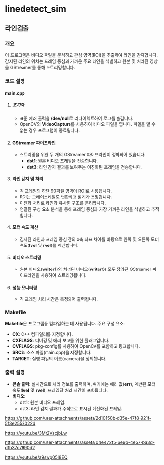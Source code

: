 # linedetect_sim

## 라인검출

### 개요
이 프로그램은 비디오 파일을 분석하고 관심 영역(ROI)을 추출하여 라인을 감지합니다. 감지된 라인의 위치는 프레임 중심과 가까운 주요 라인을 식별하고 원본 및 처리된 영상을 GStreamer를 통해 스트리밍합니다.

### 코드 설명
#### main.cpp
1. ##### 초기화
    * 표준 에러 출력을 **/dev/null**로 리다이렉트하여 로그를 숨깁니다.
    * OpenCV의 **VideoCapture**를 사용하여 비디오 파일을 엽니다. 파일을 열 수 없는 경우 프로그램이 종료됩니다.

2. #### GStreamer 파이프라인
    * 스트리밍을 위한 두 개의 GStreamer 파이프라인이 정의되어 있습니다:
        * **dst1**: 원본 비디오 프레임을 전송합니다.
        * **dst3**: 라인 감지 결과를 보여주는 이진화된 프레임을 전송합니다.

3. #### 라인 감지 및 처리
    * 각 프레임의 하단 90픽셀 영역이 ROI로 사용됩니다.
    * ROI는 그레이스케일로 변환되고 밝기가 조정됩니다.
    * 이진화 처리로 라인과 유사한 구조를 분리합니다.
    * 연결된 구성 요소 분석을 통해 프레임 중심과 가장 가까운 라인을 식별하고 추적합니다.

4. #### 모터 속도 계산
    * 감지된 라인과 프레임 중심 간의 x축 좌표 차이를 바탕으로 왼쪽 및 오른쪽 모터 속도(**lvel** 및 **rvel**)를 계산합니다.

5. #### 비디오 스트리밍
    * 원본 비디오(**writer1**)와 처리된 비디오(**writer3**) 모두 정의된 GStreamer 파이프라인을 사용하여 스트리밍됩니다.

6. #### 성능 모니터링
    * 각 프레임 처리 시간은 측정되어 출력됩니다.

### Makefile
**Makefile**은 프로그램을 컴파일하는 데 사용됩니다. 주요 구성 요소:
* **CX**: C++ 컴파일러를 지정합니다.
* **CXFLAGS**: 디버깅 및 에러 보고를 위한 플래그입니다.
* **CVFLAGS**: pkg-config를 사용하여 OpenCV를 포함하고 링크합니다.
* **SRCS**: 소스 파일(main.cpp)을 지정합니다.
* **TARGET**: 실행 파일의 이름(camera)을 정의합니다.

### 출력 설명
* **콘솔 출력**: 실시간으로 처리 정보를 출력하며, 여기에는 에러 값(**err**), 계산된 모터 속도(**lvel** 및 **rvel**), 프레임당 처리 시간이 포함됩니다.
* **비디오**:
    * dst1: 원본 비디오 프레임.
    * dst3: 라인 감지 결과가 주석으로 표시된 이진화된 프레임.



https://github.com/user-attachments/assets/2d10150b-d35e-47f8-921f-5f3e2558022d


https://youtu.be/3Mr2VscjbLw




https://github.com/user-attachments/assets/04e472f5-6e9b-4e57-ba3d-dfb37c7990d2


https://youtu.be/a9swp05I8EQ


